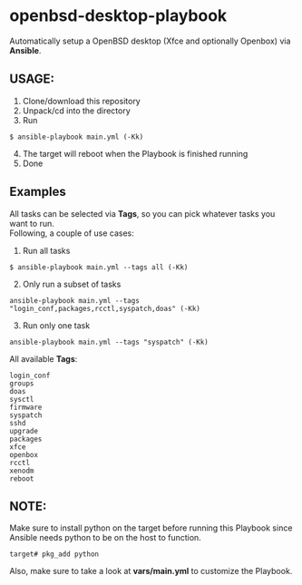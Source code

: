 # openbsd-desktop-playbook

Automatically setup a OpenBSD desktop (Xfce and optionally Openbox) via **Ansible**.

## USAGE:
1. Clone/download this repository
2. Unpack/cd into the directory
3. Run
```Shell
$ ansible-playbook main.yml (-Kk)
```
4. The target will reboot when the Playbook is finished running
5. Done

## Examples
All tasks can be selected via **Tags**, so you can pick whatever tasks you want to run.   
Following, a couple of use cases:
1. Run all tasks
```Ansible
$ ansible-playbook main.yml --tags all (-Kk)
```
2. Only run a subset of tasks
```Ansible
ansible-playbook main.yml --tags "login_conf,packages,rcctl,syspatch,doas" (-Kk)
```
3. Run only one task
```
ansible-playbook main.yml --tags "syspatch" (-Kk)
```
All available **Tags**:
```Shell
login_conf
groups
doas
sysctl
firmware
syspatch
sshd
upgrade
packages
xfce
openbox
rcctl
xenodm
reboot
```

## NOTE:
Make sure to install python on the target before running this Playbook since Ansible needs python to be on the host to function.
```Shell
target# pkg_add python
```
Also, make sure to take a look at **vars/main.yml** to customize the Playbook.
